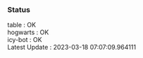 ### Status


table : OK  
hogwarts : OK  
icy-bot : OK  
Latest Update : 2023-03-18 07:07:09.964111
